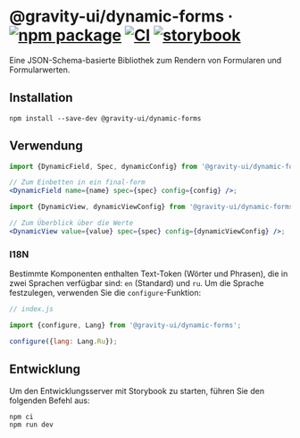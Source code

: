 # @gravity-ui/dynamic-forms · [![npm package](https://img.shields.io/npm/v/@gravity-ui/dynamic-forms)](https://www.npmjs.com/package/@gravity-ui/dynamic-forms) [![CI](https://img.shields.io/github/actions/workflow/status/gravity-ui/dynamic-forms/.github/workflows/ci.yml?label=CI&logo=github)](https://github.com/gravity-ui/dynamic-forms/actions/workflows/ci.yml?query=branch:main) [![storybook](https://img.shields.io/badge/Storybook-deployed-ff4685)](https://preview.gravity-ui.com/dynamic-forms/)

Eine JSON-Schema-basierte Bibliothek zum Rendern von Formularen und Formularwerten.

## Installation

```shell
npm install --save-dev @gravity-ui/dynamic-forms
```

## Verwendung

```jsx
import {DynamicField, Spec, dynamicConfig} from '@gravity-ui/dynamic-forms';

// Zum Einbetten in ein final-form
<DynamicField name={name} spec={spec} config={config} />;

import {DynamicView, dynamicViewConfig} from '@gravity-ui/dynamic-forms';

// Zum Überblick über die Werte
<DynamicView value={value} spec={spec} config={dynamicViewConfig} />;
```

### I18N

Bestimmte Komponenten enthalten Text-Token (Wörter und Phrasen), die in zwei Sprachen verfügbar sind: `en` (Standard) und `ru`. Um die Sprache festzulegen, verwenden Sie die `configure`-Funktion:

```js
// index.js

import {configure, Lang} from '@gravity-ui/dynamic-forms';

configure({lang: Lang.Ru});
```

## Entwicklung

Um den Entwicklungsserver mit Storybook zu starten, führen Sie den folgenden Befehl aus:

```shell
npm ci
npm run dev
```